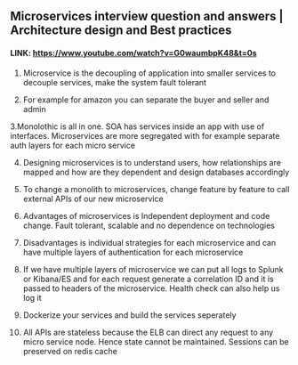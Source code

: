 ## Microservices interview question and answers | Architecture design and Best practices

#### LINK:  https://www.youtube.com/watch?v=G0waumbpK48&t=0s

1. Microservice is the decoupling of application into smaller services to decouple services, make the system fault tolerant

2. For example for amazon you can separate the buyer and seller and admin

3.Monolothic is all in one. SOA has services inside an app with use of interfaces. Microservices are more segregated with for example separate auth layers for each micro service

4. Designing microservices is to understand users, how relationships are mapped and how are they dependent  and design databases accordingly

5. To change a monolith to microservices, change feature by feature to call external APIs of our new microservice

6. Advantages of microservices is Independent deployment and code change. Fault tolerant, scalable and no dependence on technologies

7. Disadvantages is individual strategies for each microservice and can have multiple layers of authentication for each microservice

8. If we have multiple layers of microservice we can put all logs to Splunk or Kibana/ES and for each request generate a correlation ID and it is passed to headers of the microservice. Health check can also help us log it

9. Dockerize your services and build the services seperately
10. All APIs are stateless because the ELB can direct any request to any micro service node. Hence state cannot be maintained. Sessions can be preserved on redis cache 

